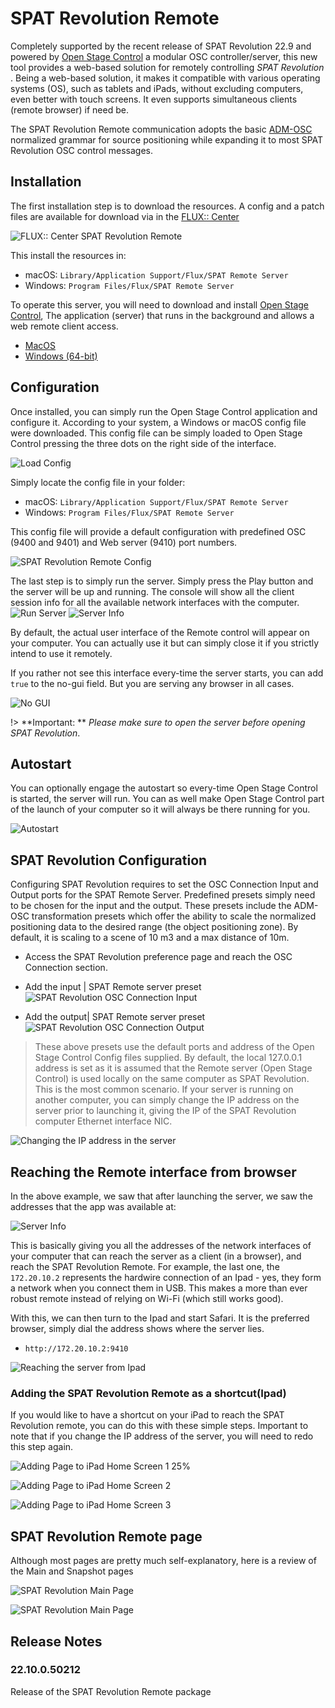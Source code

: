 # SPAT Revolution Remote

Completely supported by the recent release of SPAT Revolution 22.9 and powered by [Open Stage Control](https://openstagecontrol.ammd.net/) a modular OSC controller/server, this new tool provides a web-based solution for remotely controlling _SPAT Revolution_ . Being a web-based solution, it makes it compatible with various operating systems (OS), such as tablets and iPads, without excluding computers, even better with touch screens. It even supports simultaneous clients (remote browser) if need be.

The SPAT Revolution Remote communication adopts the basic [ADM-OSC](https://doc.flux.audio/#/en_US/spat_revolution_doc/Ecosystem_&_integration_ADM_OSC?id=adm-osc) normalized grammar for source positioning while expanding it to most SPAT Revolution OSC control messages.


## Installation

The first installation step is to download the resources. A config and a patch files are available for download via in the [FLUX:: Center](https://www.flux.audio/download/)

![FLUX:: Center SPAT Revolution Remote](https://media.githubusercontent.com/media/FLUX-SE/doc_images/main/SpatR/ThirdParty/SPATRevolutionRemoteInstall.png)

This install the resources in:
- macOS: ```Library/Application Support/Flux/SPAT Remote Server```
- Windows: ```Program Files/Flux/SPAT Remote Server```

To operate this server, you will need to download and install [Open Stage Control](https://openstagecontrol.ammd.net/), The application (server) that runs in the background and allows a web remote client access.

  - [MacOS](https://github.com/jean-emmanuel/open-stage-control/releases/download/v1.17.0/open-stage-control-1.17.0-osx.zip)
  - [Windows (64-bit)](https://github.com/jean-emmanuel/open-stage-control/releases/download/v1.17.0/open-stage-control-1.17.0-win32-x64.zip)

## Configuration

Once installed, you can simply run the Open Stage Control application and configure it. According to your system, a Windows or macOS config file were downloaded. This config file can be simply loaded to Open Stage Control pressing the three dots on the right side of the interface.     

  ![Load Config](https://media.githubusercontent.com/media/FLUX-SE/doc_images/main/SpatR/ThirdParty/SPATRevolutionRemoteLoadConfig.png)

Simply locate the config file in your folder:

- macOS: ```Library/Application Support/Flux/SPAT Remote Server```
- Windows: ```Program Files/Flux/SPAT Remote Server```

This config file will provide a default configuration with predefined OSC (9400 and 9401) and Web server (9410) port numbers.

  ![SPAT Revolution Remote Config](https://media.githubusercontent.com/media/FLUX-SE/doc_images/main/SpatR/ThirdParty/SPATRevolutionRemoteConfig.png)


The last step is to simply run the server. Simply press the Play button and the server will be up and running. The console will show all the client session info for all the available network interfaces with the computer.
![Run Server](https://media.githubusercontent.com/media/FLUX-SE/doc_images/main/SpatR/ThirdParty/SPATRevolutionRemoteRunServer.png)
![Server Info](https://media.githubusercontent.com/media/FLUX-SE/doc_images/main/SpatR/ThirdParty/SPATRevolutionRemoteServerInfo.png)

By default, the actual user interface of the Remote control will appear on your computer. You can actually use it but can simply close it if you strictly intend to use it remotely.

If you rather not see this interface every-time the server starts, you can add ```true``` to the no-gui field. But you are serving any browser in all cases.

![No GUI](https://media.githubusercontent.com/media/FLUX-SE/doc_images/main/SpatR/ThirdParty/SPATRevolutionRemoteConfigNoGui.png)

!>  **Important: ** *Please make sure to open the server before opening SPAT Revolution*.


## Autostart

You can optionally engage the autostart so every-time Open Stage Control is started, the server will run. You can as well make Open Stage Control part of the launch of your computer so it will always be there running for you.

![Autostart](https://media.githubusercontent.com/media/FLUX-SE/doc_images/main/SpatR/ThirdParty/SPATRevolutionRemoteAutostart.png)

## SPAT Revolution Configuration

Configuring SPAT Revolution requires to set the OSC Connection Input and Output ports for the SPAT Remote Server. Predefined presets simply need to be chosen for the input and the output. These presets include the ADM-OSC transformation presets which offer the ability to scale the normalized positioning data to the desired range (the object positioning zone). By default, it is scaling to a scene of 10 m3 and a max distance of 10m.

- Access the SPAT Revolution preference page and reach the OSC Connection section.

- Add the input | SPAT Remote server preset
![SPAT Revolution OSC Connection Input](https://media.githubusercontent.com/media/FLUX-SE/doc_images/main/SpatR/ThirdParty/SPATRevolutionRemoteSPATOSCConnectionIn.png)

- Add the output| SPAT Remote server preset
![SPAT Revolution OSC Connection Output](https://media.githubusercontent.com/media/FLUX-SE/doc_images/main/SpatR/ThirdParty/SPATRevolutionRemoteSPATOSCConnectionOut.png)

> These above presets use the default ports and address of the Open Stage Control Config files supplied. By default, the local 127.0.0.1 address is set as it is assumed that the Remote server (Open Stage Control) is used locally on the same computer as SPAT Revolution. This is the most common scenario. If your server is running on another computer, you can simply change the IP address on the server prior to launching it, giving the IP of the SPAT Revolution computer Ethernet interface NIC.

![Changing the IP address in the server](https://media.githubusercontent.com/media/FLUX-SE/doc_images/main/SpatR/ThirdParty/SPATRevolutionRemoteConfig_ChangeIP.png)

## Reaching the Remote interface from browser

In the above example, we saw that after launching the server, we saw the addresses that the app was available at:

![Server Info](https://media.githubusercontent.com/media/FLUX-SE/doc_images/main/SpatR/ThirdParty/SPATRevolutionRemoteServerInfo.png)

This is basically giving you all the addresses of the network interfaces of your computer that can reach the server as a client (in a browser), and reach the SPAT Revolution Remote. For example, the last one, the ```172.20.10.2``` represents the hardwire connection of an Ipad - yes, they form a network when you connect them in USB. This makes a more than ever robust remote instead of relying on Wi-Fi (which still works good).

With this, we can then turn to the Ipad and start Safari. It is the preferred browser, simply dial the address shows where the server lies.

-  ``` http://172.20.10.2:9410 ```

![Reaching the server from Ipad](https://media.githubusercontent.com/media/FLUX-SE/doc_images/main/SpatR/ThirdParty/SPATRevolutionRemote_RemoteClientIpad.png)


### Adding the SPAT Revolution Remote as a shortcut(Ipad)

If you would like to have a shortcut on your iPad to reach the SPAT Revolution remote, you can do this with these simple steps. Important to note that if you change the IP address of the server, you will need to redo this step again.

![Adding Page to iPad Home Screen 1 25%](https://media.githubusercontent.com/media/FLUX-SE/doc_images/main/SpatR/ThirdParty/SPATRevolutionRemote_IpadHome1.png)

![Adding Page to iPad Home Screen 2](https://media.githubusercontent.com/media/FLUX-SE/doc_images/main/SpatR/ThirdParty/SPATRevolutionRemote_IpadHome2.png)

![Adding Page to iPad Home Screen 3](https://media.githubusercontent.com/media/FLUX-SE/doc_images/main/SpatR/ThirdParty/SPATRevolutionRemote_IpadHome3.png)

## SPAT Revolution Remote  page

Although most pages are pretty much self-explanatory, here is a review of the Main and Snapshot pages

![SPAT Revolution Main Page](https://media.githubusercontent.com/media/FLUX-SE/doc_images/main/SpatR/ThirdParty/SPATRevolutionRemoteMain_Review.png)

![SPAT Revolution Main Page](https://media.githubusercontent.com/media/FLUX-SE/doc_images/main/SpatR/ThirdParty/SPATRevolutionRemoteSnapshot_Review.png)

## Release Notes

### 22.10.0.50212

Release of the SPAT Revolution Remote package
